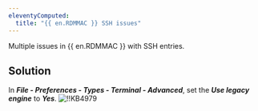 ```yaml
---
eleventyComputed:
  title: "{{ en.RDMMAC }} SSH issues"
---
```

Multiple issues in {{ en.RDMMAC }} with SSH entries.
## Solution
In ***File - Preferences - Types - Terminal - Advanced***, set the ***Use legacy engine*** to ***Yes***.
![!!KB4979](https://cdnweb.devolutions.net/docs/docs_en_kb_KB4979.png)
